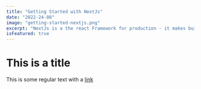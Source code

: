 ```yaml
---
title: "Getting Started with NextJs"
date: "2022-24-08"
image: "getting-started-nextjs.png"
excerpt: "NextJs is a the react Framework for production - it makes building fullstack React apps ans sites a breeze and ships with built-in SSR."
isFeatured: true
---
```


# This is a title

This is some regular text with a [link](https://google.com.br)
